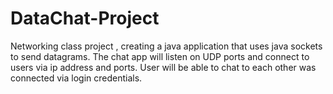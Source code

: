 # DataChat-Project
Networking class project , creating a java application that uses java sockets to send datagrams. The chat app will listen on UDP ports and connect to users via ip address and ports. User will be able to chat to each other was connected via login credentials.

